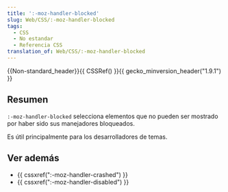 ```yaml
---
title: ':-moz-handler-blocked'
slug: Web/CSS/:-moz-handler-blocked
tags:
  - CSS
  - No estandar
  - Referencia CSS
translation_of: Web/CSS/:-moz-handler-blocked
---
```

{{Non-standard_header}}{{ CSSRef() }}{{ gecko_minversion_header("1.9.1") }}

## Resumen

`:-moz-handler-blocked` selecciona elementos que no pueden ser mostrado por haber sido sus manejadores bloqueados.

Es útil principalmente para los desarrolladores de temas.

## Ver además

- {{ cssxref(":-moz-handler-crashed") }}
- {{ cssxref(":-moz-handler-disabled") }}
